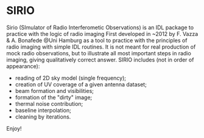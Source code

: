 # SIRIO

Sirio (SImulator of Radio Interferometic Observations) is an  IDL package to practice with the logic of radio imaging
First developed in ~2012 by F. Vazza & A. Bonafede @Uni Hamburg as a tool to practice with the principles of radio imaging with simple IDL routines. 
It is not meant for real production of mock radio observations, but to illustrate all most important steps in radio imaging, giving qualitatively correct answer.
SIRIO includes (not in order of appearance):
- reading of 2D sky model (single frequency);
- creation of UV coverage of a given antenna dataset;
- beam formation and visibilities;
- formation of the "dirty" image;
- thermal noise contribution;
- baseline interpolation;
- cleaning by iterations.

Enjoy! 



